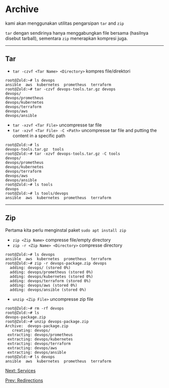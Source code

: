 # Archive

kami akan menggunakan utilitas pengarsipan `tar` and `zip`

`tar` dengan sendirinya hanya menggabungkan file bersama (hasilnya disebut tarball), sementara `zip` menerapkan kompresi juga.
***

## Tar

* `tar -czvf <Tar Name> <Directory>` kompres file/direktori

``` console
root@Zold:~# ls devops
ansible  aws  kubernetes  prometheus  terraform
root@Zold:~# tar -czvf devops-tools.tar.gz devops
devops/
devops/prometheus
devops/kubernetes
devops/terraform
devops/aws
devops/ansible
```

* `tar -xzvf <Tar File>` uncompresse tar file
* `tar -xzvf <Tar File> -C <Path>` uncompresse tar file and putting the content in a specific path

``` console
root@Zold:~# ls
devops-tools.tar.gz  tools
root@Zold:~# tar -xzvf devops-tools.tar.gz -C tools
devops/
devops/prometheus
devops/kubernetes
devops/terraform
devops/aws
devops/ansible
root@Zold:~# ls tools
devops
root@Zold:~# ls tools/devops
ansible  aws  kubernetes  prometheus  terraform
```

***

## Zip

Pertama kita perlu menginstal paket `sudo apt install zip`

* `zip <Zip Name>` compresse file/empty directory
* `zip -r <Zip Name> <Directory>` compresse directory

``` console
root@Zold:~# ls devops
ansible  aws  kubernetes  prometheus  terraform
root@Zold:~# zip -r devops-package.zip devops
  adding: devops/ (stored 0%)
  adding: devops/prometheus (stored 0%)
  adding: devops/kubernetes (stored 0%)
  adding: devops/terraform (stored 0%)
  adding: devops/aws (stored 0%)
  adding: devops/ansible (stored 0%)
```

* `unzip <Zip File>` uncompresse zip file

``` console
root@Zold:~# rm -rf devops
root@Zold:~# ls
devops-package.zip
root@Zold:~# unzip devops-package.zip
Archive:  devops-package.zip
   creating: devops/
 extracting: devops/prometheus
 extracting: devops/kubernetes
 extracting: devops/terraform
 extracting: devops/aws
 extracting: devops/ansible
root@Zold:~# ls devops
ansible  aws  kubernetes  prometheus  terraform
```

[Next: Services](./Services.md)

[Prev: Redirections](./Redirections.md)
